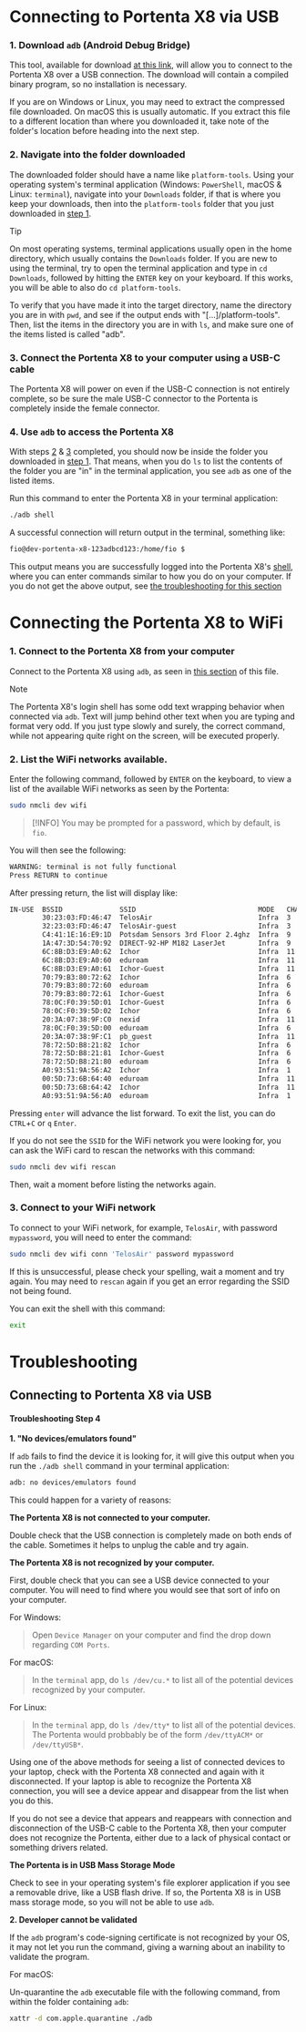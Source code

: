 # Connecting to Portenta X8 via USB

### 1. Download `adb` (Android Debug Bridge)

This tool, available for download [at this link](https://developer.android.com/tools/releases/platform-tools#downloads), will allow you to connect to the Portenta X8 over a USB connection. The download will contain a compiled binary program, so no installation is necessary.

If you are on Windows or Linux, you may need to extract the compressed file downloaded. On macOS this is usually automatic. If you extract this file to a different location than where you downloaded it, take note of the folder's location before heading into the next step.

### 2. Navigate into the folder downloaded

The downloaded folder should have a name like `platform-tools`. Using your operating system's terminal application (Windows: `PowerShell`, macOS & Linux: `terminal`), navigate into your `Downloads` folder, if that is where you keep your downloads, then into the `platform-tools` folder that you just downloaded in [step 1](#1-download-adb-android-debug-bridge).

>[!TIP]
>On most operating systems, terminal applications usually open in the home directory, which usually contains the `Downloads` folder. If you are new to using the terminal, try to open the terminal application and type in `cd Downloads`, followed by hitting the `ENTER` key on your keyboard. If this works, you will be able to also do `cd platform-tools`.

To verify that you have made it into the target directory, name the directory you are in with `pwd`, and see if the output ends with "[...]/platform-tools". Then, list the items in the directory you are in with `ls`, and make sure one of the items listed is called "adb".

### 3. Connect the Portenta X8 to your computer using a USB-C cable

The Portenta X8 will power on even if the USB-C connection is not entirely complete, so be sure the male USB-C connector to the Portenta is completely inside the female connector.

### 4. Use `adb` to access the Portenta X8
With steps [2](#2-navigate-into-the-folder-downloaded) & [3](#3-connect-the-portenta-x8-to-your-computer-using-a-usb-c-cable) completed, you should now be inside the folder you downloaded in [step 1](#1-download-adb-android-debug-bridge). That means, when you do `ls` to list the contents of the folder you are "in" in the terminal application, you see `adb` as one of the listed items.

Run this command to enter the Portenta X8 in your terminal application:

```bash
./adb shell
```

A successful connection will return output in the terminal, something like:

```bash
fio@dev-portenta-x8-123adbcd123:/home/fio $
```
This output means you are successfully logged into the Portenta X8's [shell](https://en.wikipedia.org/wiki/Unix_shell), where you can enter commands similar to how you do on your computer. If you do not get the above output, see [the troubleshooting for this section](#troubleshooting-step-4)

# Connecting the Portenta X8 to WiFi

### 1. Connect to the Portenta X8 from your computer
Connect to the Portenta X8 using `adb`, as seen in [this section](#connecting-to-portenta-x8-via-usb) of this file.

>[!NOTE]
> The Portenta X8's login shell has some odd text wrapping behavior when connected via `adb`. Text will jump behind other text when you are typing and format very odd. If you just type slowly and surely, the correct command, while not appearing quite right on the screen, will be executed properly. 

### 2. List the WiFi networks available.
Enter the following command, followed by `ENTER` on the keyboard, to view a list of the available WiFi networks as seen by the Portenta:

```bash
sudo nmcli dev wifi
```

>[!INFO]
>You may be prompted for a password, which by default, is `fio`.

You will then see the following:
```bash
WARNING: terminal is not fully functional
Press RETURN to continue 
```

After pressing return, the list will display like:
```bash
IN-USE  BSSID              SSID                              MODE   CHAN  RATE >
        30:23:03:FD:46:47  TelosAir                          Infra  3     130 M>
        32:23:03:FD:46:47  TelosAir-guest                    Infra  3     130 M>
        C4:41:1E:16:E9:1D  Potsdam Sensors 3rd Floor 2.4ghz  Infra  9     130 M>
        1A:47:3D:54:70:92  DIRECT-92-HP M182 LaserJet        Infra  9     130 M>
        6C:8B:D3:E9:A0:62  Ichor                             Infra  11    195 M>
        6C:8B:D3:E9:A0:60  eduroam                           Infra  11    195 M>
        6C:8B:D3:E9:A0:61  Ichor-Guest                       Infra  11    195 M>
        70:79:B3:80:72:62  Ichor                             Infra  6     195 M>
        70:79:B3:80:72:60  eduroam                           Infra  6     195 M>
        70:79:B3:80:72:61  Ichor-Guest                       Infra  6     195 M>
        78:0C:F0:39:5D:01  Ichor-Guest                       Infra  6     195 M>
        78:0C:F0:39:5D:02  Ichor                             Infra  6     195 M>
        20:3A:07:38:9F:C0  nexid                             Infra  11    130 M>
        78:0C:F0:39:5D:00  eduroam                           Infra  6     195 M>
        20:3A:07:38:9F:C1  pb_guest                          Infra  11    130 M>
        78:72:5D:B8:21:82  Ichor                             Infra  6     195 M>
        78:72:5D:B8:21:81  Ichor-Guest                       Infra  6     195 M>
        78:72:5D:B8:21:80  eduroam                           Infra  6     195 M>
        A0:93:51:9A:56:A2  Ichor                             Infra  1     195 M>
        00:5D:73:6B:64:40  eduroam                           Infra  11    195 M>
        00:5D:73:6B:64:42  Ichor                             Infra  11    195 M>
        A0:93:51:9A:56:A0  eduroam                           Infra  1     195 M>
```

Pressing `enter` will advance the list forward.
To exit the list, you can do `CTRL`+`C` or `q` `Enter`. 

If you do not see the `SSID` for the WiFi network you were looking for, you can ask the WiFi card to rescan the networks with this command:

```bash
sudo nmcli dev wifi rescan
```

Then, wait a moment before listing the networks again.

### 3. Connect to your WiFi network

To connect to your WiFi network, for example, `TelosAir`, with password `mypassword`, you will need to enter the command:

```bash
sudo nmcli dev wifi conn 'TelosAir' password mypassword
```

If this is unsuccessful, please check your spelling, wait a moment and try again. You may need to `rescan` again if you get an error regarding the SSID not being found.

You can exit the shell with this command:

```bash
exit
```


# Troubleshooting
## Connecting to Portenta X8 via USB
#### Troubleshooting Step 4
__1. "No devices/emulators found"__

If `adb` fails to find the device it is looking for, it will give this output when you run the `./adb shell` command in your terminal application:

```bash
adb: no devices/emulators found
```

This could happen for a variety of reasons:

__The Portenta X8 is not connected to your computer.__

Double check that the USB connection is completely made on both ends of the cable. Sometimes it helps to unplug the cable and try again.

__The Portenta X8 is not recognized by your computer.__

First, double check that you can see a USB device connected to your computer. You will need to find where you would see that sort of info on your computer.

For Windows:
>Open `Device Manager` on your computer and find the drop down regarding `COM Ports`.

For macOS:
>In the `terminal` app, do `ls /dev/cu.*` to list all of the potential devices recognized by your computer.

For Linux:
>In the `terminal` app, do `ls /dev/tty*` to list all of the potential devices. The Portenta would probbably be of the form `/dev/ttyACM*` or `/dev/ttyUSB*`.

Using one of the above methods for seeing a list of connected devices to your laptop, check with the Portenta X8 connected and again with it disconnected. If your laptop is able to recognize the Portenta X8 connection, you will see a device appear and disappear from the list when you do this.

If you do not see a device that appears and reappears with connection and disconnection of the USB-C cable to the Portenta X8, then your computer does not recognize the Portenta, either due to a lack of physical contact or something drivers related.

__The Portenta is in USB Mass Storage Mode__

Check to see in your operating system's file explorer application if you see a removable drive, like a USB flash drive. If so, the Portenta X8 is in USB mass storage mode, so you will not be able to use `adb`.

__2. Developer cannot be validated__

If the `adb` program's code-signing certificate is not recognized by your OS, it may not let you run the command, giving a warning about an inability to validate the program.

For macOS:

Un-quarantine the `adb` executable file with the following command, from within the folder containing `adb`:

```bash
xattr -d com.apple.quarantine ./adb
```
